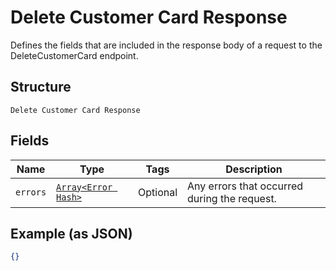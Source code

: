 
# Delete Customer Card Response

Defines the fields that are included in the response body of
a request to the DeleteCustomerCard endpoint.

## Structure

`Delete Customer Card Response`

## Fields

| Name | Type | Tags | Description |
|  --- | --- | --- | --- |
| `errors` | [`Array<Error Hash>`](/doc/models/error.md) | Optional | Any errors that occurred during the request. |

## Example (as JSON)

```json
{}
```

